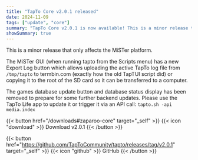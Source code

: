 ```yaml
---
title: "TapTo Core v2.0.1 released"
date: 2024-11-09
tags: ["update", "core"]
summary: "TapTo Core v2.0.1 is now available! This is a minor release that only affects the MiSTer platform."
showSummary: true
---
```


This is a minor release that only affects the MiSTer platform.

The MiSTer GUI (when running tapto from the Scripts menu) has a new Export Log button which allows uploading the active TapTo log file from `/tmp/tapto` to termbin.com (exactly how the old TapTUI script did) or copying it to the root of the SD card so it can be transferred to a computer.

The games database update button and database status display has been removed to prepare for some further backend updates. Please use the TapTo Life app to update it or trigger it via an API call: `tapto.sh -api media.index`

{{< button href="/downloads#zaparoo-core" target="_self" >}}
{{< icon "download" >}} Download v2.0.1
{{< /button >}}<br>

{{< button href="https://github.com/TapToCommunity/tapto/releases/tag/v2.0.1" target="_self" >}}
{{< icon "github" >}} GitHub
{{< /button >}}
